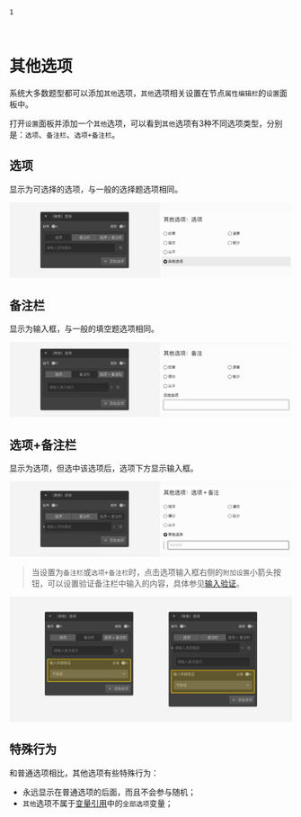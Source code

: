 ```index
1
```
```tag

```
```summary

```
# 其他选项

系统大多数题型都可以添加`其他`选项，`其他`选项相关设置在节点`属性编辑栏`的`设置`面板中。

打开`设置`面板并添加一个`其他`选项，可以看到`其他`选项有3种不同选项类型，分别是：`选项`、`备注栏`、`选项+备注栏`。

## 选项
显示为可选择的选项，与一般的选择题选项相同。

<img src='./assets/01otherOption/choice.png'>


## 备注栏
显示为输入框，与一般的填空题选项相同。

<img src='./assets/01otherOption/comments.png'>


## 选项+备注栏
显示为选项，但选中该选项后，选项下方显示输入框。

<img src='./assets/01otherOption/both.png'>

> 当设置为`备注栏`或`选项+备注栏`时，点击选项输入框右侧的`附加设置`小箭头按钮，可以设置验证备注栏中输入的内容，具体参见[输入验证](../11nodeSettings/03optionSetting/04inputValidation.md)。
> 
<img src='./assets/01otherOption/validation-options.png'>


## 特殊行为
和普通选项相比，其他选项有些特殊行为：
+ 永远显示在普通选项的后面，而且不会参与随机；
+ `其他`选项不属于[变量引用](../variable/usage.md)中的`全部选项`变量；
